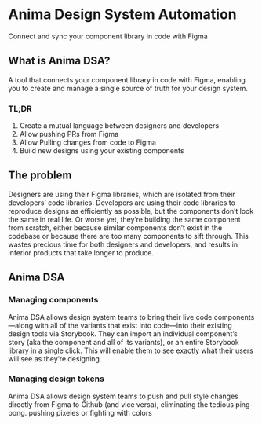 # Anima Design System Automation
Connect and sync your component library in code with Figma

## What is Anima DSA?
A tool that connects your component library in code with Figma, enabling you to create and manage a single source of truth for your design system.

### TL;DR
1. Create a mutual language between designers and developers
2. Allow pushing PRs from Figma
3. Allow Pulling changes from code to Figma
4. Build new designs using your existing components


## The problem
Designers are using their Figma libraries, which are isolated from their developers’ code libraries. 
Developers are using their code libraries to reproduce designs as efficiently as possible, but the components don’t look the same in real life. Or worse yet, they’re building the same component from scratch, either because similar components don’t exist in the codebase or because there are too many components to sift through.
This wastes precious time for both designers and developers, and results in inferior products that take longer to produce.


## Anima DSA
### Managing components
Anima DSA allows design system teams to bring their live code components—along with all of the variants that exist into code—into their existing design tools via Storybook. They can import an individual component’s story (aka the component and all of its variants), or an entire Storybook library in a single click. This will enable them to see exactly what their users will see as they’re designing.

### Managing design tokens
Anima DSA allows design system teams to push and pull style changes directly from Figma to Github (and vice versa), eliminating the tedious ping-pong. pushing pixeles or fighting with colors
